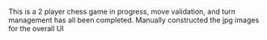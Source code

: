 This is a 2 player chess game in progress, move validation, and turn management has all been completed.
Manually constructed the jpg images for the overall UI
